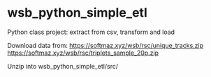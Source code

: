 # wsb_python_simple_etl
 Python class project: extract from csv, transform and load

Download data from:
https://softmaz.xyz/wsb/rsc/unique_tracks.zip
https://softmaz.xyz/wsb/rsc/triplets_sample_20p.zip

Unzip into wsb_python_simple_etl/src/
